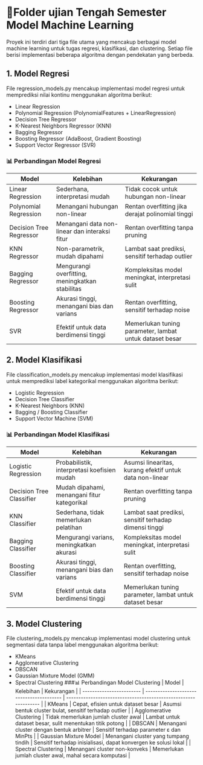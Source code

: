 # 📂Folder ujian Tengah Semester Model Machine Learning
Proyek ini terdiri dari tiga file utama yang mencakup berbagai model machine learning untuk tugas regresi, klasifikasi, dan clustering. Setiap file berisi implementasi beberapa algoritma dengan pendekatan yang berbeda.

## 1. Model Regresi
File regression_models.py mencakup implementasi model regresi untuk memprediksi nilai kontinu menggunakan algoritma berikut:
- Linear Regression
- Polynomial Regression (PolynomialFeatures + LinearRegression)
- Decision Tree Regressor
- K-Nearest Neighbors Regressor (KNN)
- Bagging Regressor
- Boosting Regressor (AdaBoost, Gradient Boosting)
- Support Vector Regressor (SVR)
### 📊 Perbandingan Model Regresi
| Model                   | Kelebihan                                       | Kekurangan                                              |
| ----------------------- | ----------------------------------------------- | ------------------------------------------------------- |
| Linear Regression       | Sederhana, interpretasi mudah                   | Tidak cocok untuk hubungan non-linear                   |
| Polynomial Regression   | Menangani hubungan non-linear                   | Rentan overfitting jika derajat polinomial tinggi       |
| Decision Tree Regressor | Menangani data non-linear dan interaksi fitur   | Rentan overfitting tanpa pruning                        |
| KNN Regressor           | Non-parametrik, mudah dipahami                  | Lambat saat prediksi, sensitif terhadap outlier         |
| Bagging Regressor       | Mengurangi overfitting, meningkatkan stabilitas | Kompleksitas model meningkat, interpretasi sulit        |
| Boosting Regressor      | Akurasi tinggi, menangani bias dan varians      | Rentan overfitting, sensitif terhadap noise             |
| SVR                     | Efektif untuk data berdimensi tinggi            | Memerlukan tuning parameter, lambat untuk dataset besar |

## 2. Model Klasifikasi
File classification_models.py mencakup implementasi model klasifikasi untuk memprediksi label kategorikal menggunakan algoritma berikut:
- Logistic Regression
- Decision Tree Classifier
- K-Nearest Neighbors (KNN)
- Bagging / Boosting Classifier
- Support Vector Machine (SVM)
### 📊 Perbandingan Model Klasifikasi
| Model                    | Kelebihan                                   | Kekurangan                                              |
| ------------------------ | ------------------------------------------- | ------------------------------------------------------- |
| Logistic Regression      | Probabilistik, interpretasi koefisien mudah | Asumsi linearitas, kurang efektif untuk data non-linear |
| Decision Tree Classifier | Mudah dipahami, menangani fitur kategorikal | Rentan overfitting tanpa pruning                        |
| KNN Classifier           | Sederhana, tidak memerlukan pelatihan       | Lambat saat prediksi, sensitif terhadap dimensi tinggi  |
| Bagging Classifier       | Mengurangi varians, meningkatkan akurasi    | Kompleksitas model meningkat, interpretasi sulit        |
| Boosting Classifier      | Akurasi tinggi, menangani bias dan varians  | Rentan overfitting, sensitif terhadap noise             |
| SVM                      | Efektif untuk data berdimensi tinggi        | Memerlukan tuning parameter, lambat untuk dataset besar |

## 3. Model Clustering
File clustering_models.py mencakup implementasi model clustering untuk segmentasi data tanpa label menggunakan algoritma berikut:
- KMeans
- Agglomerative Clustering
- DBSCAN
- Gaussian Mixture Model (GMM)
- Spectral Clustering
###📊 Perbandingan Model Clustering
| Model                    | Kelebihan                                | Kekurangan                                                      |
| ------------------------ | ---------------------------------------- | --------------------------------------------------------------- |
| KMeans                   | Cepat, efisien untuk dataset besar       | Asumsi bentuk cluster bulat, sensitif terhadap outlier          |
| Agglomerative Clustering | Tidak memerlukan jumlah cluster awal     | Lambat untuk dataset besar, sulit menentukan titik potong       |
| DBSCAN                   | Menangani cluster dengan bentuk arbitrer | Sensitif terhadap parameter ε dan MinPts                        |
| Gaussian Mixture Model   | Menangani cluster yang tumpang tindih    | Sensitif terhadap inisialisasi, dapat konvergen ke solusi lokal |
| Spectral Clustering      | Menangani cluster non-konveks            | Memerlukan jumlah cluster awal, mahal secara komputasi          |







